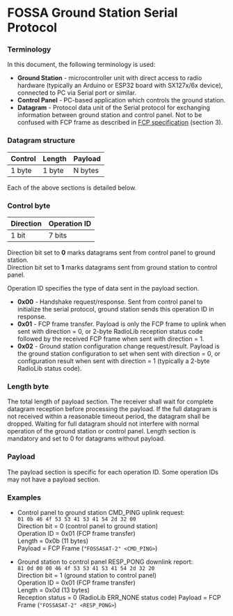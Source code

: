 # FOSSA Ground Station Serial Protocol

### Terminology

In this document, the following terminology is used:
* __Ground Station__ - microcontroller unit with direct access to radio hardware (typically an Arduino or ESP32 board with SX127x/6x device), connected to PC via Serial port or similar.
* __Control Panel__ - PC-based application which controls the ground station.
* __Datagram__ - Protocol data unit of the Serial protocol for exchanging information between ground station and control panel. Not to be confused with FCP frame as described in [FCP specification](https://github.com/FOSSASystems/FOSSASAT-1/blob/master/FOSSA%20Documents/FOSSASAT-1%20Comms%20Guide.pdf) (section 3).

### Datagram structure

| Control | Length | Payload |
| ------- | ------ | ------- |
| 1 byte  | 1 byte | N bytes |

Each of the above sections is detailed below.

### Control byte

| Direction | Operation ID |
| --------- | ------------ |
| 1 bit     | 7 bits       |

Direction bit set to __0__ marks datagrams sent from control panel to ground station.  
Direction bit set to __1__ marks datagrams sent from ground station to control panel.

Operation ID specifies the type of data sent in the payload section.

* __0x00__ - Handshake request/response. Sent from control panel to initialize the serial protocol, ground station sends this operation ID in response.
* __0x01__ - FCP frame transfer. Payload is only the FCP frame to uplink when sent with direction = 0, or 2-byte RadioLib reception status code followed by the received FCP frame when sent with direction = 1.
* __0x02__ - Ground station configuration change request/result. Payload is the ground station configuration to set when sent with direction = 0, or configuration result when sent with direction = 1 (typically a 2-byte RadioLib status code).

### Length byte

The total length of payload section. The receiver shall wait for complete datagram reception before processing the payload. If the full datagram is not received within a reasonable timeout period, the datagram shall be dropped. Waiting for full datagram should not interfere with normal operation of the ground station or control panel. Length section is mandatory and set to 0 for datagrams without payload.

### Payload

The payload section is specific for each operation ID. Some operation IDs may not have a payload section.

### Examples

* Control panel to ground station CMD_PING uplink request:  
`01 0b 46 4f 53 53 41 53 41 54 2d 32 00`  
Direction bit = 0 (control panel to ground station)  
Operation ID = 0x01 (FCP frame transfer)  
Length = 0x0b (11 bytes)  
Payload = FCP Frame (`"FOSSASAT-2" <CMD_PING>`)

* Ground station to control panel RESP_PONG downlink report:  
`81 0d 00 00 46 4f 53 53 41 53 41 54 2d 32 20`  
Direction bit = 1 (ground station to control panel)  
Operation ID = 0x01 (FCP frame transfer)  
Length = 0x0d (13 bytes)  
Reception status = 0 (RadioLib ERR_NONE status code)
Payload = FCP Frame (`"FOSSASAT-2" <RESP_PONG>`)
